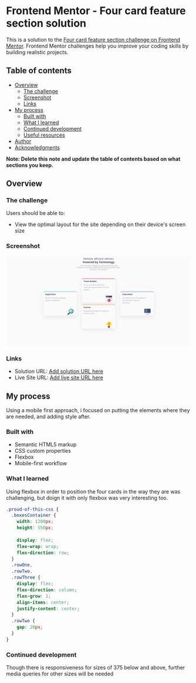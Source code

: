 # Frontend Mentor - Four card feature section solution

This is a solution to the [Four card feature section challenge on Frontend Mentor](https://www.frontendmentor.io/challenges/four-card-feature-section-weK1eFYK). Frontend Mentor challenges help you improve your coding skills by building realistic projects.

## Table of contents

- [Overview](#overview)
  - [The challenge](#the-challenge)
  - [Screenshot](#screenshot)
  - [Links](#links)
- [My process](#my-process)
  - [Built with](#built-with)
  - [What I learned](#what-i-learned)
  - [Continued development](#continued-development)
  - [Useful resources](#useful-resources)
- [Author](#author)
- [Acknowledgments](#acknowledgments)

**Note: Delete this note and update the table of contents based on what sections you keep.**

## Overview

### The challenge

Users should be able to:

- View the optimal layout for the site depending on their device's screen size

### Screenshot

![](/Screenshot%202024-11-25%20at%2019-03-46%20Frontend%20Mentor%20Four%20card%20feature%20section.png)

### Links

- Solution URL: [Add solution URL here](https://your-solution-url.com)
- Live Site URL: [Add live site URL here](https://your-live-site-url.com)

## My process

Using a mobile first approach, i focused on putting the elements where they are needed, and adding style after.

### Built with

- Semantic HTML5 markup
- CSS custom properties
- Flexbox
- Mobile-first workflow

### What I learned

Using flexbox in order to position the four cards in the way they are was challenging, but doign it with only flexbox was very interesting too.

```css
.proud-of-this-css {
  .boxesContainer {
    width: 1200px;
    height: 550px;

    display: flex;
    flex-wrap: wrap;
    flex-direction: row;
  }
  .rowOne,
  .rowTwo,
  .rowThree {
    display: flex;
    flex-direction: column;
    flex-grow: 1;
    align-items: center;
    justify-content: center;
  }
  .rowTwo {
    gap: 20px;
  }
}
```

### Continued development

Though there is responsiveness for sizes of 375 below and above, further media queries for other sizes will be needed
